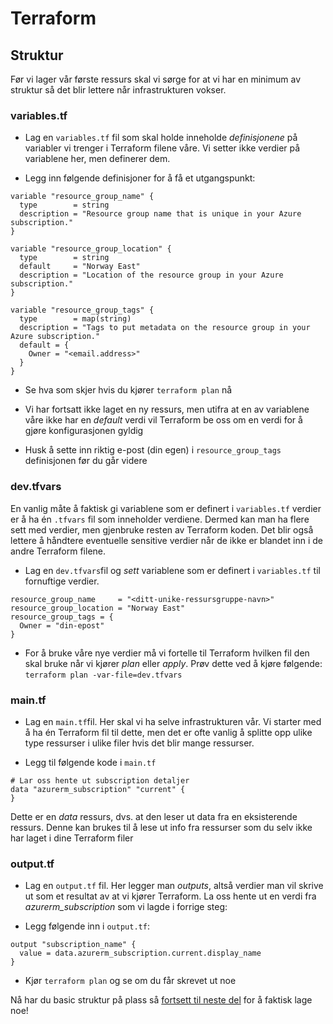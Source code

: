 # Terraform

## Struktur

Før vi lager vår første ressurs skal vi sørge for at vi har en minimum av struktur så det blir lettere når infrastrukturen vokser.

### variables.tf

- Lag en ``variables.tf`` fil som skal holde inneholde *definisjonene* på variabler vi trenger i Terraform filene våre. Vi setter ikke verdier på variablene her, men  definerer dem. 

- Legg inn følgende definisjoner for å få et utgangspunkt:

```
variable "resource_group_name" {
  type        = string
  description = "Resource group name that is unique in your Azure subscription."
}

variable "resource_group_location" {
  type        = string
  default     = "Norway East"
  description = "Location of the resource group in your Azure subscription."
}

variable "resource_group_tags" {
  type        = map(string)
  description = "Tags to put metadata on the resource group in your Azure subscription."
  default = {
    Owner = "<email.address>"
  }
}
```

- Se hva som skjer hvis du kjører ``terraform plan`` nå

- Vi har fortsatt ikke laget en ny ressurs, men utifra at en av variablene våre ikke har en *default* verdi vil Terraform be oss om en verdi for å gjøre konfigurasjonen gyldig

- Husk å sette inn riktig e-post (din egen) i ```resource_group_tags``` definisjonen før du går videre

### dev.tfvars

En vanlig måte å faktisk gi variablene som er definert i ``variables.tf`` verdier er å ha én ``.tfvars`` fil som inneholder verdiene. Dermed kan man ha flere sett med verdier, men gjenbruke resten av Terraform koden. Det blir også lettere å håndtere eventuelle sensitive verdier når de ikke er blandet inn i de andre Terraform filene. 

- Lag en ``dev.tfvars``fil og *sett* variablene som er definert i ``variables.tf`` til fornuftige verdier.

```
resource_group_name     = "<ditt-unike-ressursgruppe-navn>"
resource_group_location = "Norway East"
resource_group_tags = {
  Owner = "din-epost"
}
```

- For å bruke våre nye verdier må vi fortelle til Terraform hvilken fil den skal bruke når vi kjører *plan* eller *apply*. Prøv dette ved å kjøre følgende: ``terraform plan -var-file=dev.tfvars``

### main.tf

- Lag en ``main.tf``fil. Her skal vi ha selve infrastrukturen vår. Vi starter med å ha én Terraform fil til dette, men det er ofte vanlig å splitte opp ulike type ressurser i ulike filer hvis det blir mange ressurser. 

- Legg til følgende kode i ``main.tf``

```
# Lar oss hente ut subscription detaljer
data "azurerm_subscription" "current" {
}
```

Dette er en *data* ressurs, dvs. at den leser ut data fra en eksisterende ressurs. Denne kan brukes til å lese ut info fra ressurser som du selv ikke har laget i dine Terraform filer

### output.tf

- Lag en ``output.tf`` fil. Her legger man *outputs*, altså verdier man vil skrive ut som et resultat av at vi kjører Terraform. La oss hente ut en verdi fra *azurerm_subscription* som vi lagde i forrige steg:

- Legg følgende inn i ``output.tf``:

```
output "subscription_name" {
  value = data.azurerm_subscription.current.display_name
}
```

- Kjør ``terraform plan`` og se om du får skrevet ut noe

Nå har du basic struktur på plass så [fortsett til neste del](/terraform_del2.md) for å faktisk lage noe!

